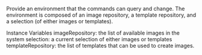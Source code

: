 Provide an environment that the commands can query and change. The environment is composed of an image repository, a template repository, and a selection (of either images or templates).

Instance Variables
	imageRepository:		the list of available images in the system
	selection:		a current selection of either images or templates
	templateRepository:		the list of templates that can be used to create images.
